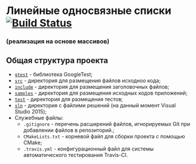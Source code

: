 # Линейные односвязные списки [![Build Status](https://travis-ci.org/Alexander-Khlybov/ArrayList.svg)](https://travis-ci.org/Alexander-Khlybov/ArrayList)
### (реализация на основе массивов)

## Общая структура проекта
* [`gtest`](https://github.com/Alexander-Khlybov/ArrayList/gtest) - библиотека GoogleTest;
* [`src`](https://github.com/Alexander-Khlybov/ArrayList/src) - директория для размещения файлов исходноо кода;
* [`include`](https://github.com/Alexander-Khlybov/ArrayList/include) - директория для размещения заголовочных файлов;
* [`samples`](https://github.com/Alexander-Khlybov/ArrayList/samples) - директория для размещения исходных кодов приложений;
* [`test`](https://github.com/Alexander-Khlybov/ArrayList/test) - директория для размещения тестов;
* [`sln`](https://github.com/Alexander-Khlybov/ArrayList/sln/) - директория с файлими решений (на данный момент Visual Studio 2015);
* Служебные файлы:
  * `.gitignore` - перечень расширений файлов, игнорируемых Git при добавлении файлов в репозиторий.;
  * `CMakeLists.txt` - корневой файл для сборки проекта с помощью CMake;
  * `.travis.yml` - конфигурационный файл для системы автоматического тестирования Travis-CI.
  
  
